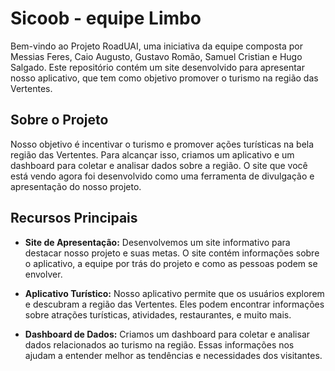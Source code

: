 # Sicoob - equipe Limbo

Bem-vindo ao Projeto RoadUAI, uma iniciativa da equipe composta por Messias Feres, Caio Augusto, Gustavo Romão, Samuel Cristian e Hugo Salgado. 
Este repositório contém um site desenvolvido para apresentar nosso aplicativo, que tem como objetivo promover o turismo na região das Vertentes.

## Sobre o Projeto

Nosso objetivo é incentivar o turismo e promover ações turísticas na bela região das Vertentes. Para alcançar isso, criamos um aplicativo e um dashboard para coletar e analisar dados sobre a região. O site que você está vendo agora foi desenvolvido como uma ferramenta de divulgação e apresentação do nosso projeto.

## Recursos Principais

- **Site de Apresentação:** Desenvolvemos um site informativo para destacar nosso projeto e suas metas. O site contém informações sobre o aplicativo, a equipe por trás do projeto e como as pessoas podem se envolver.

- **Aplicativo Turístico:** Nosso aplicativo permite que os usuários explorem e descubram a região das Vertentes. Eles podem encontrar informações sobre atrações turísticas, atividades, restaurantes, e muito mais.

- **Dashboard de Dados:** Criamos um dashboard para coletar e analisar dados relacionados ao turismo na região. Essas informações nos ajudam a entender melhor as tendências e necessidades dos visitantes.
